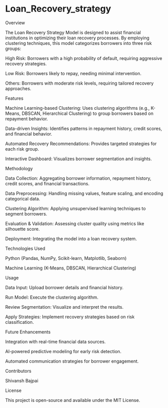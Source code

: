# Loan_Recovery_strategy

Overview

The Loan Recovery Strategy Model is designed to assist financial institutions in optimizing their loan recovery processes. By employing clustering techniques, this model categorizes borrowers into three risk groups:

High Risk: Borrowers with a high probability of default, requiring aggressive recovery strategies.

Low Risk: Borrowers likely to repay, needing minimal intervention.

Others: Borrowers with moderate risk levels, requiring tailored recovery approaches.

Features

Machine Learning-based Clustering: Uses clustering algorithms (e.g., K-Means, DBSCAN, Hierarchical Clustering) to group borrowers based on repayment behavior.

Data-driven Insights: Identifies patterns in repayment history, credit scores, and financial behavior.

Automated Recovery Recommendations: Provides targeted strategies for each risk group.

Interactive Dashboard: Visualizes borrower segmentation and insights.

Methodology

Data Collection: Aggregating borrower information, repayment history, credit scores, and financial transactions.

Data Preprocessing: Handling missing values, feature scaling, and encoding categorical data.

Clustering Algorithm: Applying unsupervised learning techniques to segment borrowers.

Evaluation & Validation: Assessing cluster quality using metrics like silhouette score.

Deployment: Integrating the model into a loan recovery system.

Technologies Used

Python (Pandas, NumPy, Scikit-learn, Matplotlib, Seaborn)

Machine Learning (K-Means, DBSCAN, Hierarchical Clustering)

Usage

Data Input: Upload borrower details and financial history.

Run Model: Execute the clustering algorithm.

Review Segmentation: Visualize and interpret the results.

Apply Strategies: Implement recovery strategies based on risk classification.

Future Enhancements

Integration with real-time financial data sources.

AI-powered predictive modeling for early risk detection.

Automated communication strategies for borrower engagement.

Contributors

Shivansh Bajpai

License

This project is open-source and available under the MIT License.

